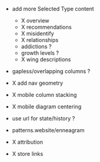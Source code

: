 - add more Selected Type content

  - X overview
  - X recommendations
  - X misidentify
  - X relationships
  - addictions ?
  - growth levels ?
  - X wing descriptions

- gapless/overlapping columns ?

- X add nav geometry

- X mobile column stacking

- X mobile diagram centering

- use url for state/history ?

- patterns.website/enneagram

- X attribution

- X store links
